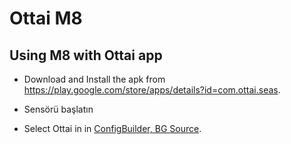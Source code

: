 # Ottai M8

## Using M8 with Ottai app

- Download and Install the apk from <https://play.google.com/store/apps/details?id=com.ottai.seas>.

- Sensörü başlatın

- Select Ottai in in [ConfigBuilder, BG Source](../Configuration/Config-Builder.md#bg-source).
